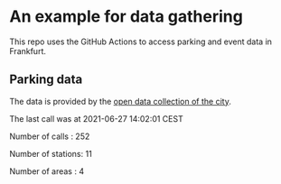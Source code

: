 # An example for data gathering

This repo uses the GitHub Actions to access parking and event data in Frankfurt.

## Parking data
The data is provided by the [open data collection of the city](https://www.offenedaten.frankfurt.de/).

The last call was at 2021-06-27 14:02:01 CEST

Number of calls   : 252

Number of stations:  11

Number of areas   :   4

